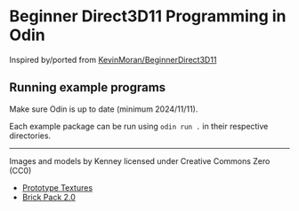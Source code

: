 # Beginner Direct3D11 Programming in Odin

Inspired by/ported from [KevinMoran/BeginnerDirect3D11](https://github.com/kevinmoran/BeginnerDirect3D11)


## Running example programs

Make sure Odin is up to date (minimum 2024/11/11).

Each example package can be run using `odin run .` in their respective directories.

---

Images and models by Kenney licensed under Creative Commons Zero (CC0)
- [Prototype Textures](https://kenney.nl/assets/prototype-textures)
- [Brick Pack 2.0](https://kenney.nl/assets/brick-pack)
